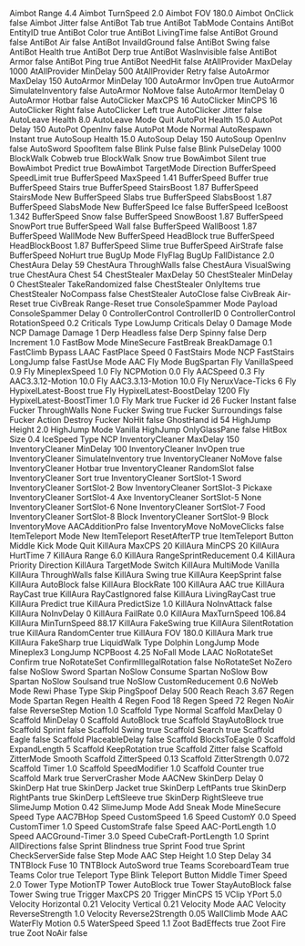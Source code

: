 Aimbot Range 4.4
Aimbot TurnSpeed 2.0
Aimbot FOV 180.0
Aimbot OnClick false
Aimbot Jitter false
AntiBot Tab true
AntiBot TabMode Contains
AntiBot EntityID true
AntiBot Color true
AntiBot LivingTime false
AntiBot Ground false
AntiBot Air false
AntiBot InvaildGround false
AntiBot Swing false
AntiBot Health true
AntiBot Derp true
AntiBot WasInvisible false
AntiBot Armor false
AntiBot Ping true
AntiBot NeedHit false
AtAllProvider MaxDelay 1000
AtAllProvider MinDelay 500
AtAllProvider Retry false
AutoArmor MaxDelay 150
AutoArmor MinDelay 100
AutoArmor InvOpen true
AutoArmor SimulateInventory false
AutoArmor NoMove false
AutoArmor ItemDelay 0
AutoArmor Hotbar false
AutoClicker MaxCPS 16
AutoClicker MinCPS 16
AutoClicker Right false
AutoClicker Left true
AutoClicker Jitter false
AutoLeave Health 8.0
AutoLeave Mode Quit
AutoPot Health 15.0
AutoPot Delay 150
AutoPot OpenInv false
AutoPot Mode Normal
AutoRespawn Instant true
AutoSoup Health 15.0
AutoSoup Delay 150
AutoSoup OpenInv false
AutoSword SpoofItem false
Blink Pulse false
Blink PulseDelay 1000
BlockWalk Cobweb true
BlockWalk Snow true
BowAimbot Silent true
BowAimbot Predict true
BowAimbot TargetMode Direction
BufferSpeed SpeedLimit true
BufferSpeed MaxSpeed 1.41
BufferSpeed Buffer true
BufferSpeed Stairs true
BufferSpeed StairsBoost 1.87
BufferSpeed StairsMode New
BufferSpeed Slabs true
BufferSpeed SlabsBoost 1.87
BufferSpeed SlabsMode New
BufferSpeed Ice false
BufferSpeed IceBoost 1.342
BufferSpeed Snow false
BufferSpeed SnowBoost 1.87
BufferSpeed SnowPort true
BufferSpeed Wall false
BufferSpeed WallBoost 1.87
BufferSpeed WallMode New
BufferSpeed HeadBlock true
BufferSpeed HeadBlockBoost 1.87
BufferSpeed Slime true
BufferSpeed AirStrafe false
BufferSpeed NoHurt true
BugUp Mode FlyFlag
BugUp FallDistance 2.0
ChestAura Delay 59
ChestAura ThroughWalls false
ChestAura VisualSwing true
ChestAura Chest 54
ChestStealer MaxDelay 50
ChestStealer MinDelay 0
ChestStealer TakeRandomized false
ChestStealer OnlyItems true
ChestStealer NoCompass false
ChestStealer AutoClose false
CivBreak Air-Reset true
CivBreak Range-Reset true
ConsoleSpammer Mode Payload
ConsoleSpammer Delay 0
ControllerControl ControllerID 0
ControllerControl RotationSpeed 0.2
Criticals Type LowJump
Criticals Delay 0
Damage Mode NCP
Damage Damage 1
Derp Headless false
Derp Spinny false
Derp Increment 1.0
FastBow Mode MineSecure
FastBreak BreakDamage 0.1
FastClimb Bypass LAAC
FastPlace Speed 0
FastStairs Mode NCP
FastStairs LongJump false
FastUse Mode AAC
Fly Mode BugSpartan
Fly VanillaSpeed 0.9
Fly MineplexSpeed 1.0
Fly NCPMotion 0.0
Fly AACSpeed 0.3
Fly AAC3.3.12-Motion 10.0
Fly AAC3.3.13-Motion 10.0
Fly NeruxVace-Ticks 6
Fly HypixelLatest-Boost true
Fly HypixelLatest-BoostDelay 1200
Fly HypixelLatest-BoostTimer 1.0
Fly Mark true
Fucker id 26
Fucker Instant false
Fucker ThroughWalls None
Fucker Swing true
Fucker Surroundings false
Fucker Action Destroy
Fucker NoHit false
GhostHand id 54
HighJump Height 2.0
HighJump Mode Vanilla
HighJump OnlyGlassPane false
HitBox Size 0.4
IceSpeed Type NCP
InventoryCleaner MaxDelay 150
InventoryCleaner MinDelay 100
InventoryCleaner InvOpen true
InventoryCleaner SimulateInventory true
InventoryCleaner NoMove false
InventoryCleaner Hotbar true
InventoryCleaner RandomSlot false
InventoryCleaner Sort true
InventoryCleaner SortSlot-1 Sword
InventoryCleaner SortSlot-2 Bow
InventoryCleaner SortSlot-3 Pickaxe
InventoryCleaner SortSlot-4 Axe
InventoryCleaner SortSlot-5 None
InventoryCleaner SortSlot-6 None
InventoryCleaner SortSlot-7 Food
InventoryCleaner SortSlot-8 Block
InventoryCleaner SortSlot-9 Block
InventoryMove AACAdditionPro false
InventoryMove NoMoveClicks false
ItemTeleport Mode New
ItemTeleport ResetAfterTP true
ItemTeleport Button Middle
Kick Mode Quit
KillAura MaxCPS 20
KillAura MinCPS 20
KillAura HurtTime 7
KillAura Range 6.0
KillAura RangeSprintReducement 0.4
KillAura Priority Direction
KillAura TargetMode Switch
KillAura MultiMode Vanilla
KillAura ThroughWalls false
KillAura Swing true
KillAura KeepSprint false
KillAura AutoBlock false
KillAura BlockRate 100
KillAura AAC true
KillAura RayCast true
KillAura RayCastIgnored false
KillAura LivingRayCast true
KillAura Predict true
KillAura PredictSize 1.0
KillAura NoInvAttack false
KillAura NoInvDelay 0
KillAura FailRate 0.0
KillAura MaxTurnSpeed 106.84
KillAura MinTurnSpeed 88.17
KillAura FakeSwing true
KillAura SilentRotation true
KillAura RandomCenter true
KillAura FOV 180.0
KillAura Mark true
KillAura FakeSharp true
LiquidWalk Type Dolphin
LongJump Mode Mineplex3
LongJump NCPBoost 4.25
NoFall Mode LAAC
NoRotateSet Confirm true
NoRotateSet ConfirmIllegalRotation false
NoRotateSet NoZero false
NoSlow Sword Spartan
NoSlow Consume Spartan
NoSlow Bow Spartan
NoSlow Soulsand true
NoSlow CustomReducement 0.6
NoWeb Mode Rewi
Phase Type Skip
PingSpoof Delay 500
Reach Reach 3.67
Regen Mode Spartan
Regen Health 4
Regen Food 18
Regen Speed 72
Regen NoAir false
ReverseStep Motion 1.0
Scaffold Type Normal
Scaffold MaxDelay 0
Scaffold MinDelay 0
Scaffold AutoBlock true
Scaffold StayAutoBlock true
Scaffold Sprint false
Scaffold Swing true
Scaffold Search true
Scaffold Eagle false
Scaffold PlaceableDelay false
Scaffold BlocksToEagle 0
Scaffold ExpandLength 5
Scaffold KeepRotation true
Scaffold Zitter false
Scaffold ZitterMode Smooth
Scaffold ZitterSpeed 0.13
Scaffold ZitterStrength 0.072
Scaffold Timer 1.0
Scaffold SpeedModifier 1.0
Scaffold Counter true
Scaffold Mark true
ServerCrasher Mode AACNew
SkinDerp Delay 0
SkinDerp Hat true
SkinDerp Jacket true
SkinDerp LeftPants true
SkinDerp RightPants true
SkinDerp LeftSleeve true
SkinDerp RightSleeve true
SlimeJump Motion 0.42
SlimeJump Mode Add
Sneak Mode MineSecure
Speed Type AAC7BHop
Speed CustomSpeed 1.6
Speed CustomY 0.0
Speed CustomTimer 1.0
Speed CustomStrafe false
Speed AAC-PortLength 1.0
Speed AACGround-Timer 3.0
Speed CubeCraft-PortLength 1.0
Sprint AllDirections false
Sprint Blindness true
Sprint Food true
Sprint CheckServerSide false
Step Mode AAC
Step Height 1.0
Step Delay 34
TNTBlock Fuse 10
TNTBlock AutoSword true
Teams ScoreboardTeam true
Teams Color true
Teleport Type Blink
Teleport Button Middle
Timer Speed 2.0
Tower Type MotionTP
Tower AutoBlock true
Tower StayAutoBlock false
Tower Swing true
Trigger MaxCPS 20
Trigger MinCPS 15
VClip YPort 5.0
Velocity Horizontal 0.21
Velocity Vertical 0.21
Velocity Mode AAC
Velocity ReverseStrength 1.0
Velocity Reverse2Strength 0.05
WallClimb Mode AAC
WaterFly Motion 0.5
WaterSpeed Speed 1.1
Zoot BadEffects true
Zoot Fire true
Zoot NoAir false
